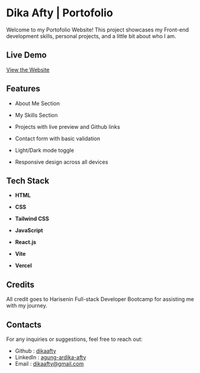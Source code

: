 # Dika Afty | Portofolio

Welcome to my Portofolio Website!
This project showcases my Front-end development skills, personal projects, and a little bit about who I am.

## Live Demo

[View the Website](https://dikaafty.vercel.app/)

## Features

- About Me Section

- My Skills Section

- Projects with live preview and Github links

- Contact form with basic validation 

- Light/Dark mode toggle 

- Responsive design across all devices

## Tech Stack

- **HTML**

- **CSS**

- **Tailwind CSS**

- **JavaScript**

- **React.js**

- **Vite**

- **Vercel**

## Credits

All credit goes to Harisenin Full-stack Developer Bootcamp for assisting me with my journey.

## Contacts

For any inquiries or suggestions, feel free to reach out:

- Github : [dikaafty](https://github.com/dikaafty)
- LinkedIn : [agung-ardika-afty](https://www.linkedin.com/in/agung-ardika-afty)
- Email : dikaafty@gmail.com